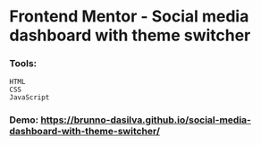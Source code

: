 # Frontend Mentor - Social media dashboard with theme switcher

### Tools:

    HTML
    CSS
    JavaScript

### Demo: https://brunno-dasilva.github.io/social-media-dashboard-with-theme-switcher/
